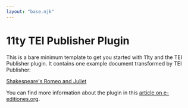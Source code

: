 ```yaml
---
layout: "base.njk"
---
```


<h1 class="mt-5 mb-3">11ty TEI Publisher Plugin</h1>

This is a bare minimum template to get you started with 11ty and the TEI Publisher plugin. It contains one example document transformed by TEI Publisher: 

[Shakespeare's Romeo and Juliet](shakespeare)

You can find more information about the plugin in this [article on e-editiones.org](https://e-editiones.org/posts/).